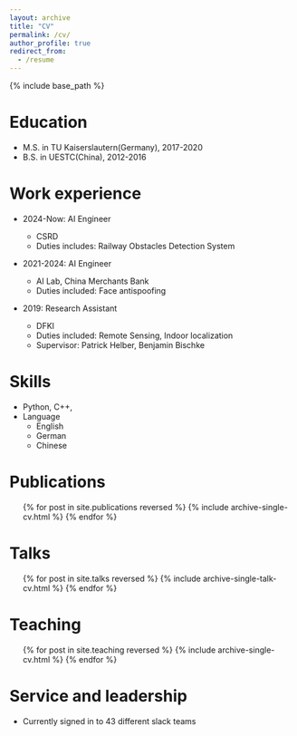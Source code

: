 ```yaml
---
layout: archive
title: "CV"
permalink: /cv/
author_profile: true
redirect_from:
  - /resume
---
```


{% include base_path %}

Education
======
* M.S. in TU Kaiserslautern(Germany), 2017-2020
* B.S. in UESTC(China), 2012-2016

Work experience
======
* 2024-Now: AI Engineer
  * CSRD
  * Duties includes: Railway Obstacles Detection System

* 2021-2024: AI Engineer
  * AI Lab, China Merchants Bank
  * Duties included: Face antispoofing
  

* 2019: Research Assistant
  * DFKI
  * Duties included: Remote Sensing, Indoor localization
  * Supervisor: Patrick Helber, Benjamin Bischke
  
Skills
======
* Python, C++,
* Language
  * English
  * German
  * Chinese


Publications
======
  <ul>{% for post in site.publications reversed %}
    {% include archive-single-cv.html %}
  {% endfor %}</ul>
  
Talks
======
  <ul>{% for post in site.talks reversed %}
    {% include archive-single-talk-cv.html  %}
  {% endfor %}</ul>
  
Teaching
======
  <ul>{% for post in site.teaching reversed %}
    {% include archive-single-cv.html %}
  {% endfor %}</ul>
  
Service and leadership
======
* Currently signed in to 43 different slack teams
